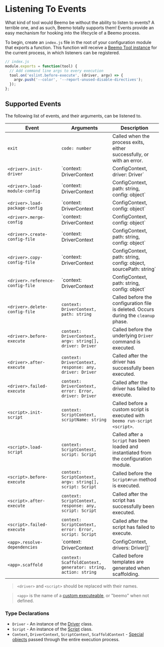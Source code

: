 # Listening To Events

What kind of tool would Beemo be without the ability to listen to events? A terrible one, and as
such, Beemo totally supports them! Events provide an easy mechanism for hooking into the lifecycle
of a Beemo process.

To begin, create an `index.js` file in the root of your configuration module that exports a
function. This function will receive a [Beemo Tool instance](./tool.md) for the current process, in
which listeners can be registered.

```js
// index.js
module.exports = function(tool) {
  // Add command line args to every execution
  tool.on('eslint.before-execute', (driver, argv) => {
    argv.push('--color', '--report-unused-disable-directives');
  });
};
```

## Supported Events

The following list of events, and their arguments, can be listened to.

| Event                            | Arguments                                                                                  | Description                                                                                                        |
| -------------------------------- | ------------------------------------------------------------------------------------------ | ------------------------------------------------------------------------------------------------------------------ |
| `exit`                           | `code: number`                                                                             | Called when the process exits, either successfully, or with an error.                                              |
| `<driver>.init-driver`           | `context: DriverContext | ConfigContext, driver: Driver`                                   | Called before a driver is executed with `beemo <driver>` or before a config is created with `beemo create-config`. |
| `<driver>.load-module-config`    | `context: DriverContext | ConfigContext, path: string, config: object`                     | Called after configuration has been loaded from the configuration module.                                          |
| `<driver>.load-package-config`   | `context: DriverContext | ConfigContext, config: object`                                   | Called after configuration has been extracted from `package.json`.                                                 |
| `<driver>.merge-config`          | `context: DriverContext | ConfigContext, config: object`                                   | Called after multiple configuration sources have been merged into 1.                                               |
| `<driver>.create-config-file`    | `context: DriverContext | ConfigContext, path: string, config: object`                     | Called before the configuration file is written.                                                                   |
| `<driver>.copy-config-file`      | `context: DriverContext | ConfigContext, path: string, config: object, sourcePath: string` | Called before the configuration file is copied from module.                                                        |
| `<driver>.reference-config-file` | `context: DriverContext | ConfigContext, path: string, config: object`                     | Called before the configuration file is referenced.                                                                |
| `<driver>.delete-config-file`    | `context: DriverContext, path: string`                                                     | Called before the configuration file is deleted. Occurs during the `cleanup` phase.                                |
| `<driver>.before-execute`        | `context: DriverContext, argv: string[], driver: Driver`                                   | Called before the underlying `Driver` command is executed.                                                         |
| `<driver>.after-execute`         | `context: DriverContext, response: any, driver: Driver`                                    | Called after the driver has successfully been executed.                                                            |
| `<driver>.failed-execute`        | `context: DriverContext, error: Error, driver: Driver`                                     | Called after the driver has failed to execute.                                                                     |
| `<script>.init-script`           | `context: ScriptContext, scriptName: string`                                               | Called before a custom script is executed with `beemo run-script <script>`.                                        |
| `<script>.load-script`           | `context: ScriptContext, script: Script`                                                   | Called after a `Script` has been loaded and instantiated from the configuration module.                            |
| `<script>.before-execute`        | `context: ScriptContext, argv: string[], script: Script`                                   | Called before the `Script#run` method is executed.                                                                 |
| `<script>.after-execute`         | `context: ScriptContext, response: any, script: Script`                                    | Called after the script has successfully been executed.                                                            |
| `<script>.failed-execute`        | `context: ScriptContext, error: Error, script: Script`                                     | Called after the script has failed to execute.                                                                     |
| `<app>.resolve-dependencies`     | `context: DriverContext | ConfigContext, drivers: Driver[]`                                | Called after a list of `Driver`s have been resolved in which to create configuration files.                        |
| `<app>.scaffold`                 | `context: ScaffoldContext, generator: string, action: string`                              | Called before templates are generated when scaffolding.                                                            |

> `<driver>` and `<script>` should be replaced with their names.

> `<app>` is the name of a [custom executeable](./tips.md#custom-executable--config-name), or
> "beemo" when not defined.

### Type Declarations

- `Driver` - An instance of the
  [Driver](https://github.com/beemojs/beemo/blob/master/packages/core/src/Driver.ts) class.
- `Script` - An instance of the
  [Script](https://github.com/beemojs/beemo/blob/master/packages/core/src/Script.ts) class.
- `Context`, `DriverContext`, `ScriptContext`, `ScaffoldContext` -
  [Special objects](https://github.com/beemojs/beemo/tree/master/packages/core/src/contexts) passed
  through the entire execution process.
